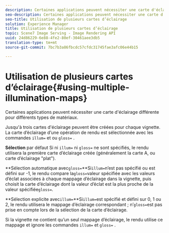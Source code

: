 ```yaml
---
description: Certaines applications peuvent nécessiter une carte d'éclairage différente pour différents types de matériaux.
seo-description: Certaines applications peuvent nécessiter une carte d'éclairage différente pour différents types de matériaux.
seo-title: Utilisation de plusieurs cartes d’éclairage
solution: Experience Manager
title: Utilisation de plusieurs cartes d’éclairage
topic: Scene7 Image Serving - Image Rendering API
uuid: 24d86229-6e88-4fe2-80ef-30461aee3db5
translation-type: tm+mt
source-git-commit: 7bc7b3a86fbcdc57cfdc31745fae3afc06e44b15

---
```



# Utilisation de plusieurs cartes d’éclairage{#using-multiple-illumination-maps}

Certaines applications peuvent nécessiter une carte d&#39;éclairage différente pour différents types de matériaux.

Jusqu&#39;à trois cartes d&#39;éclairage peuvent être créées pour chaque vignette. La carte d’éclairage d’une opération de rendu est sélectionnée avec les commandes `illum=` et ou `gloss=` .

**Sélection** par défaut Si ni `illum=` ni `gloss=` ne sont spécifiés, le rendu utilisera la première carte d’éclairage créée (généralement la carte A, ou carte d’éclairage &quot;plat&quot;).

**Sélection automatique avec`gloss=`**Si`illum=`n’est pas spécifié ou est défini sur -1, le rendu compare la`gloss=`valeur spécifiée avec les valeurs d’éclat associées à chaque mappage d’éclairage dans la vignette, puis choisit la carte d’éclairage dont la valeur d’éclat est la plus proche de la valeur spécifiée`gloss=`.

**Sélection explicite avec`illum=`**Si`illum=`est spécifié et défini sur 0, 1 ou 2, le rendu utilisera le mappage d’éclairage correspondant ; n’`gloss=`est pas prise en compte lors de la sélection de la carte d’éclairage.

Si la vignette ne contient qu’un seul mappage d’éclairage, le rendu utilise ce mappage et ignore les commandes `illum=` et `gloss=` .
